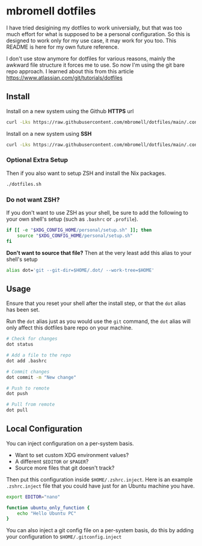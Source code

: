 # mbromell dotfiles

I have tried desigining my dotfiles to work universially, but that was too much
effort for what is supposed to be a personal configuration. So this is designed
to work only for my use case, it may work for you too. This README is here for
my own future reference.

I don't use stow anymore for dotfiles for various reasons, mainly the awkward
file structure it forces me to use. So now I'm using the git bare repo approach.
I learned about this from this article https://www.atlassian.com/git/tutorials/dotfiles

## Install

Install on a new system using the Github **HTTPS** url

```bash
curl -Lks https://raw.githubusercontent.com/mbromell/dotfiles/main/.config/personal/install.sh | /bin/bash -s https
```

Install on a new system using **SSH**

```bash
curl -Lks https://raw.githubusercontent.com/mbromell/dotfiles/main/.config/personal/install.sh | /bin/bash
```

### Optional Extra Setup

Then if you also want to setup ZSH and install the Nix packages.

```bash
./dotfiles.sh
```

### Do not want ZSH?

If you don't want to use ZSH as your shell, be sure to add the following to your
own shell's setup (such as `.bashrc` or `.profile`).

```bash
if [[ -e "$XDG_CONFIG_HOME/personal/setup.sh" ]]; then
    source "$XDG_CONFIG_HOME/personal/setup.sh"
fi
```

**Don't want to source that file?** Then at the very least add this alias to
your shell's setup

```bash
alias dot='git --git-dir=$HOME/.dot/ --work-tree=$HOME'
```

## Usage

Ensure that you reset your shell after the install step, or that the `dot` alias
has been set.

Run the `dot` alias just as you would use the `git` command, the `dot` alias
will only affect this dotfiles bare repo on your machine.

```bash
# Check for changes
dot status

# Add a file to the repo
dot add .bashrc

# Commit changes
dot commit -m "New change"

# Push to remote
dot push

# Pull from remote
dot pull
```

## Local Configuration

You can inject configuration on a per-system basis.

- Want to set custom XDG environment values?
- A different `$EDITOR` or `$PAGER`?
- Source more files that git doesn't track?

Then put this configuration inside `$HOME/.zshrc.inject`. Here is an example
`.zshrc.inject` file that you could have just for an Ubuntu machine you have.

```bash
export EDITOR="nano"

function ubuntu_only_function {
    echo "Hello Ubuntu PC"
}
```

You can also inject a git config file on a per-system basis, do this by adding
your configuration to `$HOME/.gitconfig.inject`
